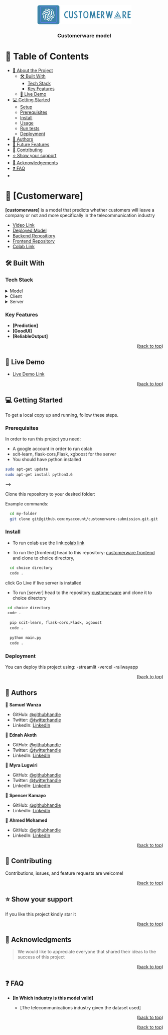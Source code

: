 <a name="readme-top"></a>

<div align="center">
  <!-- You are encouraged to replace this logo with your own! Otherwise you can also remove it. -->
  <img src="logo.png" alt="logo" width="300"  height="auto" />
  <br/>

  <h3><b>Customerware model</b></h3>

</div>

<!-- TABLE OF CONTENTS -->

# 📗 Table of Contents

- [📖 About the Project](#about-project)
  - [🛠 Built With](#built-with)
    - [Tech Stack](#tech-stack)
    - [Key Features](#key-features)
  - [🚀 Live Demo](#live-demo)
- [💻 Getting Started](#getting-started)
  - [Setup](#setup)
  - [Prerequisites](#prerequisites)
  - [Install](#install)
  - [Usage](#usage)
  - [Run tests](#run-tests)
  - [Deployment](#deployment)
- [👥 Authors](#authors)
- [🔭 Future Features](#future-features)
- [🤝 Contributing](#contributing)
- [⭐️ Show your support](#support)
- [🙏 Acknowledgements](#acknowledgements)
- [❓ FAQ](#faq)
-

<!-- PROJECT DESCRIPTION -->

# 📖 [Customerware] <a name="about-project"></a>

**[customerware]** is a model that predicts whether customers will leave a company or not and more specifically in the telecommunication industry

- [Video Link](https://drive.google.com/file/d/1s7rLOqwemTrCtGrABLowhAAFGpJPFGK7/view?usp=sharing)
- [Deployed Model](https://customerware-frontend.vercel.app/)
- [Backend Repositiory](https://github.com/Ednah-Akoth/AI_flask)
- [Frontend Repository](https://github.com/Samuelwanza/customerware-frontend)
- [Colab Link](https://colab.research.google.com/drive/16evrAEfLrcTJqvEa7UDdjVt0FfGr1zm5#scrollTo=cReGnLWuHhQr)

## 🛠 Built With <a name="built-with"></a>

### Tech Stack <a name="tech-stack"></a>

<details>
  <summary>Model</summary>
  <p>
    For the model we mainly used Jupyter notebook for dataset cleaning, feature engineering, feature selection and model traning,validation, valuation and sample deployment.
    Tools:pandas,matplotlib,scitlearn,xgboost,numpy,seaborn
  
  </p>
</details>

<details>
  <summary>Client</summary>
  <p>
  The frontend is implemented in HML,CSS and Vanilla Javascript
  </p>
</details>

<details>
  <summary>Server</summary>
  <p>
    The server is implemented in flask with scitlearn, pandas,joblib,flask-cors as dependencies
  </p>
</details>

<!-- Features -->

### Key Features <a name="key-features"></a>

- **[Prediction]**
- **[GoodUI]**
- **[ReliableOutput]**

<p align="right">(<a href="#readme-top">back to top</a>)</p>

<!-- LIVE DEMO -->

## 🚀 Live Demo <a name="live-demo"></a>

- [Live Demo Link](https://drive.google.com/file/d/1s7rLOqwemTrCtGrABLowhAAFGpJPFGK7/view?usp=sharing)

<p align="right">(<a href="#readme-top">back to top</a>)</p>

<!-- GETTING STARTED -->

## 💻 Getting Started <a name="getting-started"></a>

To get a local copy up and running, follow these steps.

### Prerequisites

In order to run this project you need:

- A google account in order to run colab
- scit-learn, flask-cors,Flask, xgboost for the server
- You should have python installed

```sh
sudo apt-get update
sudo apt-get install python3.6

```

-->

Clone this repository to your desired folder:

Example commands:

```sh
  cd my-folder
  git clone git@github.com:myaccount/customerware-submission.git.git
```

### Install

- To run colab use the link:[colab link](https://colab.research.google.com/drive/16evrAEfLrcTJqvEa7UDdjVt0FfGr1zm5#scrollTo=cReGnLWuHhQr)

- To run the [frontend] head to this repository: [customerware frontend](https://github.com/Samuelwanza/customerware-frontend) and clone to choice directory,

```sh
  cd choice directory
  code .
```

click Go Live if live server is installed

- To run [server] head to the repository:[customerware](https://github.com/Ednah-Akoth/AI_flask) and clone it to choice directory

```sh
 cd choice directory
 code .
```

```sh
  pip scit-learn, flask-cors,Flask, xgboost
  code .
```

```sh
  python main.py
  code .
```

### Deployment

You can deploy this project using:
-streamlit
-vercel
-railwayapp

<p align="right">(<a href="#readme-top">back to top</a>)</p>

<!-- AUTHORS -->

## 👥 Authors <a name="authors"></a>

👤 **Samuel Wanza**

- GitHub: [@githubhandle](https://github.com/Samuelwanza/)
- Twitter: [@twitterhandle](https://twitter.com/samuelmunguti9/)
- LinkedIn: [LinkedIn](https://www.linkedin.com/in/samuel-munguti-8a257a1bb/)

👤 **Ednah Akoth**

- GitHub: [@githubhandle](https://github.com/ednah-akoth)
- Twitter: [@twitterhandle](https://twitter.com/edmucious)
- LinkedIn: [LinkedIn](https://www.linkedin.com/in/ednah-akoth-7515a0207/)

👤 **Myra Lugwiri**

- GitHub: [@githubhandle](https://github.com/myralugwiri)
- Twitter: [@twitterhandle](https://twitter.com/ed)
- LinkedIn: [LinkedIn](https://www.linkedin.com/in/ednah-akoth-7515a0207/)

👤 **Spencer Kamayo**

- GitHub: [@githubhandle](https://github.com/kamayo-spencer)
- LinkedIn: [LinkedIn](https://www.linkedin.com/in/spencer-kamayo-1baa49217/)

👤 **Ahmed Mohamed**

- GitHub: [@githubhandle](https://github.com/Ahmed-ALU/)
- LinkedIn: [LinkedIn](https://www.linkedin.com/in/ahmedalu/)

<p align="right">(<a href="#readme-top">back to top</a>)</p>

<!-- CONTRIBUTING -->

## 🤝 Contributing <a name="contributing"></a>

Contributions, issues, and feature requests are welcome!

<p align="right">(<a href="#readme-top">back to top</a>)</p>

<!-- SUPPORT -->

## ⭐️ Show your support <a name="support"></a>

If you like this project kindly star it

<p align="right">(<a href="#readme-top">back to top</a>)</p>

<!-- ACKNOWLEDGEMENTS -->

## 🙏 Acknowledgments <a name="acknowledgements"></a>

> We would like to appreciate everyone that shared their ideas to the success of this project

<p align="right">(<a href="#readme-top">back to top</a>)</p>

<!-- FAQ (optional) -->

## ❓ FAQ <a name="faq"></a>

- **[In Which industry is this model valid]**

  - [The telecommunications industry given the dataset used]

<p align="right">(<a href="#readme-top">back to top</a>)</p>

<p align="right">(<a href="#readme-top">back to top</a>)</p>
